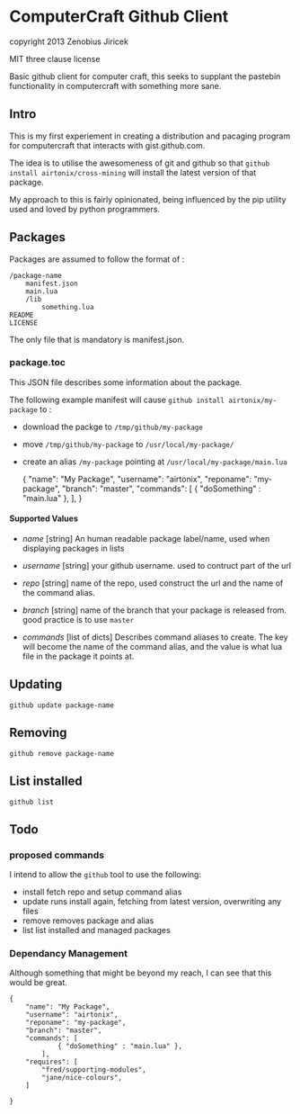 # ComputerCraft Github Client

copyright 2013 Zenobius Jiricek

MIT three clause license

Basic github client for computer craft, this seeks to supplant the pastebin functionality in 
computercraft with something more sane.



## Intro

This is my first experiement in creating a distribution and pacaging program for computercraft 
that interacts with gist.github.com.

The idea is to utilise the awesomeness of git and github so that `github install airtonix/cross-mining` 
will install the latest version of that package.

My approach to this is fairly opinionated, being influenced by the pip utility used and loved by 
python programmers.


## Packages

Packages are assumed to follow the format of :

    /package-name
	    manifest.json
        main.lua
        /lib
            something.lua
    README
    LICENSE


The only file that is mandatory is manifest.json.


### package.toc

This JSON file describes some information about the package.


The following example manifest will cause `github install airtonix/my-package` to :
* download the packge to `/tmp/github/my-package`
* move `/tmp/github/my-package` to `/usr/local/my-package/`
* create an alias `/my-package` pointing at `/usr/local/my-package/main.lua`

	{
		"name": "My Package",
		"username": "airtonix",
		"reponame": "my-package",
		"branch": "master",
		"commands": [
				{ "doSomething" : "main.lua" },
			],
	}


#### Supported Values

* *name* [string]
An human readable package label/name, used when displaying packages in lists

* *username* [string]
your github username. used to contruct part of the url

* *repo* [string]
name of the repo, used construct the url and the name of the command alias.

* *branch* [string]
name of the branch that your package is released from. good practice is to use `master`

* *commands* [list of dicts]
Describes command aliases to create.
The key will become the name of the command alias, and the value is what lua file in the package it points at.



## Updating

	github update package-name

## Removing

	github remove package-name

## List installed

	github list



## Todo

### proposed commands

I intend to allow the `github` tool to use the following:

* install
	fetch repo and setup command alias
* update
	runs install again, fetching from latest version, overwriting any files
* remove
	removes package and alias
* list
	list installed and managed packages


### Dependancy Management

Although something that might be beyond my reach, I can see that this would be great.

	{
		"name": "My Package",
		"username": "airtonix",
		"reponame": "my-package",
		"branch": "master",
		"commands": [
				{ "doSomething" : "main.lua" },
			],
		"requires": [
			"fred/supporting-modules",
			"jane/nice-colours",
		]

	}
